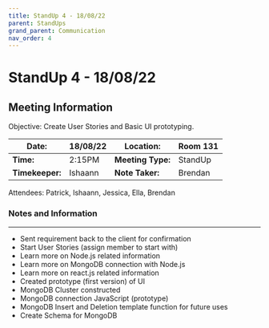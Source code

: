 ```yaml
---
title: StandUp 4 - 18/08/22
parent: StandUps
grand_parent: Communication
nav_order: 4
---
```

# StandUp 4 - 18/08/22
## Meeting Information

 Objective:	Create User Stories and Basic UI prototyping.


| __Date:__         | 18/08/22      | __Location:__     | Room 131      |
|-------------------|---------------|-------------------|---------------|
| __Time:__         | 2:15PM        | __Meeting Type:__ | StandUp       |
| __Timekeeper:__   | Ishaann       | __Note Taker:__   | Brendan       |


Attendees:	Patrick, Ishaann, Jessica, Ella, Brendan


### __Notes and Information__
--------------------------------------------------------------------------------
- Sent requirement back to the client for confirmation 
- Start User Stories (assign member to start with)
- Learn more on Node.js related information 
- Learn more on MongoDB connection with Node.js
- Learn more on react.js related information 
- Created prototype (first version) of UI 
- MongoDB Cluster constructed 
- MongoDB connection JavaScript (prototype)
- MongoDB Insert and Deletion template function for future uses 
- Create Schema for MongoDB
&nbsp;